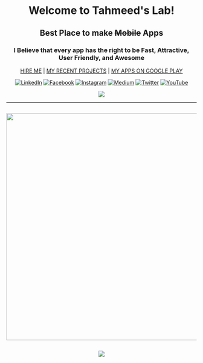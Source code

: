 <div align="center">

# Welcome to Tahmeed's Lab!
## Best Place to make ~~Mobile~~ Apps
### I Believe that every app has the right to be Fast, Attractive, User Friendly, and Awesome
 
[HIRE ME](https://tahmeedul.com/get-started) | 
[MY RECENT PROJECTS](https://projects.tahmeedul.com) | 
[MY APPS ON GOOGLE PLAY](http://googleplay.tahmeedul.com)
 
[![LinkedIn](https://img.shields.io/badge/LinkedIn-%230077B5.svg?logo=linkedin&logoColor=white)](https://linkedin.com/in/TheTahmeed) 
[![Facebook](https://img.shields.io/badge/Facebook-%231877F2.svg?logo=Facebook&logoColor=white)](https://facebook.com/TheTahmeed) 
[![Instagram](https://img.shields.io/badge/Instagram-%23E4405F.svg?logo=Instagram&logoColor=white)](https://instagram.com/TheTahmeed) 
[![Medium](https://img.shields.io/badge/Medium-12100E?logo=medium&logoColor=white)](https://medium.com/@thetahmeed) 
[![Twitter](https://img.shields.io/badge/Twitter-%231DA1F2.svg?logo=Twitter&logoColor=white)](https://twitter.com/TheTahmeed) 
[![YouTube](https://img.shields.io/badge/YouTube-%23FF0000.svg?logo=YouTube&logoColor=white)](https://youtube.com/c/TheTahmeed)


 ![](https://img.shields.io/static/v1?label=Profile+views&message=1,700,547,406+😏&color=blue)

<hr/>

<a href="https://blogger.googleusercontent.com/img/b/R29vZ2xl/AVvXsEjLmT18XX40l9PgyAlAPsTMxcy98rePfpU7gbmKUmjXOxhmSq0SgdmzXf9JoW6IdyheQlhH6OWIsT3mVGOGMc6qeK_mVqJa9rHPdv12pa0odxUPEaJ2B-vKfMlrIn7ggKpXgAVj2l_DWsQccuAeaMeRgyPdLftNhPrQC1YXW0q1sacU94v9l4dEGReiRbdT/s900/GitHub%20Poster%20%282%29.gif" style="display: block; padding: 1em 0; text-align: center; "><img alt="" border="0" width="600" data-original-height="300" data-original-width="900" src="https://blogger.googleusercontent.com/img/b/R29vZ2xl/AVvXsEjLmT18XX40l9PgyAlAPsTMxcy98rePfpU7gbmKUmjXOxhmSq0SgdmzXf9JoW6IdyheQlhH6OWIsT3mVGOGMc6qeK_mVqJa9rHPdv12pa0odxUPEaJ2B-vKfMlrIn7ggKpXgAVj2l_DWsQccuAeaMeRgyPdLftNhPrQC1YXW0q1sacU94v9l4dEGReiRbdT/s600/GitHub%20Poster%20%282%29.gif"/></a>

</hr>

<!--![](https://github-readme-stats.vercel.app/api?username=TheTahmeed&theme=dark&hide_border=false&include_all_commits=false&count_private=true)-->
![](https://github-readme-streak-stats.herokuapp.com/?user=TheTahmeed&theme=dark&hide_border=false)<br/>
<!--![](https://github-readme-stats.vercel.app/api/top-langs/?username=TheTahmeed&theme=dark&hide_border=false&include_all_commits=false&count_private=true&layout=compact)-->



<!--
[![](https://visitcount.itsvg.in/api?id=TheTahmeed&icon=5&color=1)](https://visitcount.itsvg.in)

  [![BuyMeACoffee](https://img.shields.io/badge/Buy%20Me%20a%20Coffee-ffdd00?style=for-the-badge&logo=buy-me-a-coffee&logoColor=black)](https://buymeacoffee.com/tahmeed) 
-->



</div>
